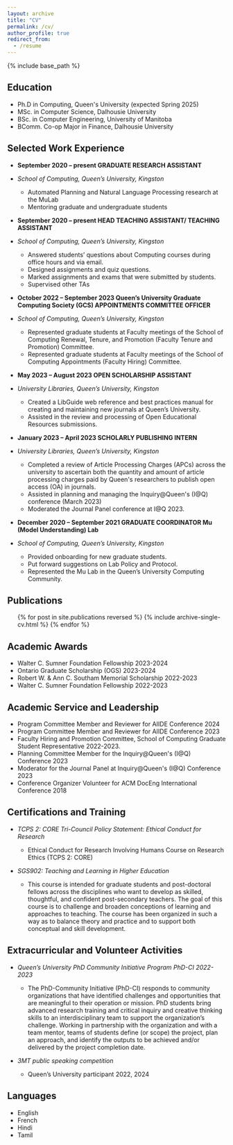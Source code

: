 ```yaml
---
layout: archive
title: "CV"
permalink: /cv/
author_profile: true
redirect_from:
  - /resume
---
```


{% include base_path %}

Education
------
<!--- Replace the above single title underline with a double underline i.e. ===== to make the title bigger  --->

* Ph.D in Computing, Queen's University (expected Spring 2025)
* MSc. in Computer Science, Dalhousie University
* BSc. in Computer Engineering, University of Manitoba
* BComm. Co-op Major in Finance, Dalhousie University

Selected Work Experience
------

* **September 2020 – present  GRADUATE RESEARCH ASSISTANT** 
* _School of Computing, Queen’s University, Kingston_
  * Automated Planning and Natural Language Processing research at the MuLab
  * Mentoring graduate and undergraduate students

* **September 2020 – present  HEAD TEACHING ASSISTANT/ TEACHING ASSISTANT** 
* _School of Computing, Queen’s University, Kingston_
  * Answered students’ questions about Computing courses during office hours and via email.
  * Designed assignments and quiz questions.
  * Marked assignments and exams that were submitted by students.
  * Supervised other TAs

* **October 2022 – September 2023   Queen’s University Graduate Computing Society (GCS) APPOINTMENTS COMMITTEE OFFICER** 
* _School of Computing, Queen’s University, Kingston_
  * Represented graduate students at Faculty meetings of the School of Computing Renewal,
   Tenure, and Promotion (Faculty Tenure and Promotion) Committee.
  * Represented graduate students at Faculty meetings of the School of Computing Appointments (Faculty Hiring) Committee.

* **May 2023 – August 2023  OPEN SCHOLARSHIP ASSISTANT** 
* _University Libraries, Queen’s University, Kingston_
  * Created a LibGuide web reference and best practices manual for creating and maintaining new journals at Queen’s University.
  * Assisted in the review and processing of Open Educational Resources submissions.

* **January 2023 – April 2023    SCHOLARLY PUBLISHING INTERN** 
* _University Libraries, Queen’s University, Kingston_
  * Completed a review of Article Processing Charges (APCs) across the university to ascertain both the quantity and amount of article processing charges paid by Queen's researchers to publish open access (OA) in journals.
  * Assisted in planning and managing the Inquiry@Queen's (I@Q) conference (March 2023)
  * Moderated the Journal Panel conference at I@Q 2023.

* **December 2020 – September 2021 GRADUATE COORDINATOR Mu (Model Understanding) Lab**
* _School of Computing, Queen’s University, Kingston_
  * Provided onboarding for new graduate students.
  * Put forward suggestions on Lab Policy and Protocol.
  * Represented the Mu Lab in the Queen’s University Computing Community.

<!---  
Skills
======
* Skill 1
* Skill 2
  * Sub-skill 2.1
  * Sub-skill 2.2
  * Sub-skill 2.3
* Skill 3
--->

Publications
-----
  <ul>{% for post in site.publications reversed %}
    {% include archive-single-cv.html %}
  {% endfor %}</ul>

<!---
Talks
======
  <ul>{% for post in site.talks reversed %}
    {% include archive-single-talk-cv.html  %}
  {% endfor %}</ul>
--->

<!--- 
Teaching
======
  <ul>{% for post in site.teaching reversed %}
    {% include archive-single-cv.html %}
  {% endfor %}</ul>
--->

Academic Awards
-----
* Walter C. Sumner Foundation Fellowship  2023-2024
* Ontario Graduate Scholarship (OGS)  2023-2024
* Robert W. & Ann C. Southam Memorial Scholarship 2022-2023
* Walter C. Sumner Foundation Fellowship  2022-2023

Academic Service and Leadership
-----
* Program Committee Member and Reviewer for AIIDE Conference 2024
* Program Committee Member and Reviewer for AIIDE Conference 2023
* Faculty Hiring and Promotion Committee, School of Computing Graduate Student Representative 2022-2023.
* Planning Committee Member for the Inquiry@Queen's (I@Q) Conference 2023
* Moderator for the Journal Panel at Inquiry@Queen's (I@Q) Conference 2023
* Conference Organizer Volunteer for ACM DocEng International Conference 2018

Certifications and Training
-----
* _TCPS 2: CORE Tri-Council Policy Statement: Ethical Conduct for Research_
  * Ethical Conduct for Research Involving Humans Course on Research Ethics (TCPS 2: CORE) 

* _SGS902: Teaching and Learning in Higher Education_
  * This course is intended for graduate students and post-doctoral fellows across the disciplines who want to develop as skilled, thoughtful, and confident post-secondary teachers. The goal of this course is to challenge and broaden conceptions of learning and approaches to teaching. The course has been organized in such a way as to balance theory and practice and to support both conceptual and skill development.

Extracurricular and Volunteer Activities
-----
* _Queen’s University PhD Community Initiative Program PhD-CI 2022-2023_
  * The PhD-Community Initiative (PhD-CI) responds to community organizations that have identified challenges and opportunities that are meaningful to their operation or mission. PhD students bring advanced research training and critical inquiry and creative thinking skills to an interdisciplinary team to support the organization’s challenge. Working in partnership with the organization and with a team mentor, teams of students define (or scope) the project, plan an approach, and identify the outputs to be achieved and/or delivered by the project completion date.

* _3MT public speaking competition_ 
  * Queen’s University participant 2022, 2024

Languages
-----
* English
* French
* Hindi
* Tamil

